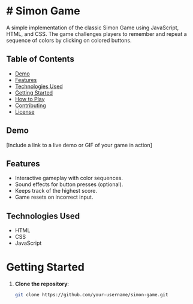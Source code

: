 # # Simon Game

A simple implementation of the classic Simon Game using JavaScript, HTML, and CSS. The game challenges players to remember and repeat a sequence of colors by clicking on colored buttons.

## Table of Contents

- [Demo](#demo)
- [Features](#features)
- [Technologies Used](#technologies-used)
- [Getting Started](#getting-started)
- [How to Play](#how-to-play)
- [Contributing](#contributing)
- [License](#license)

## Demo

[Include a link to a live demo or GIF of your game in action]

## Features

- Interactive gameplay with color sequences.
- Sound effects for button presses (optional).
- Keeps track of the highest score.
- Game resets on incorrect input.

## Technologies Used

- HTML
- CSS
- JavaScript

# Getting Started

1. **Clone the repository**:
   ```bash
   git clone https://github.com/your-username/simon-game.git
